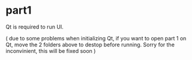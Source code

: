 # part1
Qt is required to run UI.

( due to some problems when initializing Qt, if you want to open part 1 on Qt, move the 2 folders above to destop
  before running. Sorry for the inconvinient, this will be fixed soon )
